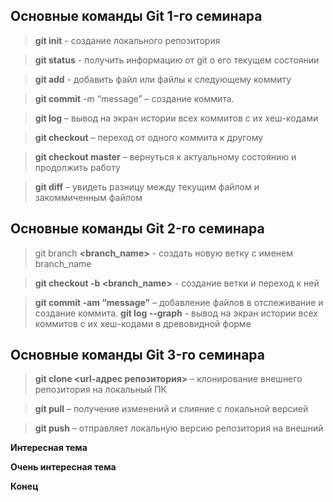 ## Основные команды Git 1-го семинара

> **git init** - создание локального репозитория

> **git status** - получить информацию от git о его текущем состоянии

> **git add** - добавить файл или файлы к следующему коммиту

> **git commit** -m “message” – создание коммита.

> **git log** – вывод на экран истории всех коммитов с их хеш-кодами

> **git checkout** – переход от одного коммита к другому

> **git checkout master** – вернуться к актуальному состоянию и продолжить работу

> **git diff** – увидеть разницу между текущим файлом и закоммиченным файлом


## Основные команды Git 2-го семинара

> git branch **<branch_name>** - создать новую ветку с именем branch_name

> **git checkout  -b <branch_name>** - создание ветки и переход к ней

> **git commit -am “message”** – добавление файлов в отслеживание и       создание коммита.
> **git log --graph** - вывод на экран истории всех коммитов с их хеш-кодами в древовидной форме

## Основные команды Git 3-го семинара

> **git clone <url-адрес репозитория>** – клонирование внешнего репозитория на  локальный ПК

> **git pull** – получение изменений и слияние с локальной версией

> **git push** – отправляет локальную версию репозитория на внешний

**Интересная тема**

**Очень интересная тема**

**Конец**
